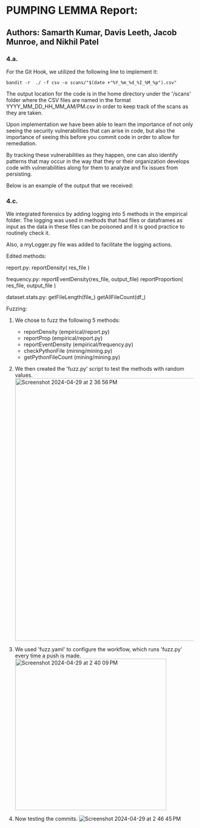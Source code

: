 # PUMPING LEMMA Report:
## Authors: Samarth Kumar, Davis Leeth, Jacob Munroe, and Nikhil Patel

### 4.a. 
For the Git Hook, we utilized the following line to implement it:

`bandit -r  ./ -f csv -o scans/"$(date +"%Y_%m_%d_%I_%M_%p").csv"`

The output location for the code is in the home directory under the '/scans' folder where the CSV files are named in the format YYYY_MM_DD_HH_MM_AM/PM.csv in order to keep track of the scans as they are taken.

Upon implementation we have been able to learn the importance of not only seeing the security vulnerabilities that can arise in code, but also the importance of seeing this before you commit code in order to allow for remediation.

By tracking these vulnerabilities as they happen, one can also identify patterns that may occur in the way that they or their organization develops code with vulnerabilities along for them to analyze and fix issues from persisting.

Below is an example of the output that we received:

### 4.c.
We integrated forensics by adding logging into 5 methods in the empirical folder.
The logging was used in methods that had files or dataframes as input as the data in these files can be poisoned and it is good practice to routinely check it.

Also, a myLogger.py file was added to facilitate the logging actions.

Edited methods:

report.py:
reportDensity( res_file )

frequency.py:
reportEventDensity(res_file, output_file)
reportProportion( res_file, output_file )

dataset.stats.py:
getFileLength(file_)
getAllFileCount(df_)

Fuzzing:

1. We chose to fuzz the following 5 methods:
    - reportDensity (empirical/report.py)
    - reportProp (empirical/report.py)
    - reportEventDensity (empirical/frequency.py)
    - checkPythonFile (mining/mining.py)
    - getPythonFileCount (mining/mining.py)
      
2. We then created the 'fuzz.py' script to test the methods with random values.
    <img width="704" alt="Screenshot 2024-04-29 at 2 36 56 PM" src="https://github.com/jakemunroe/PUMPINGLEMMA-SPRING2024-SQA/assets/144175666/e682548e-e38b-4ca7-a96e-64c7c83ba919">

3. We used 'fuzz.yaml' to configure the workflow, which runs 'fuzz.py' every time a push is made.
   <img width="406" alt="Screenshot 2024-04-29 at 2 40 09 PM" src="https://github.com/jakemunroe/PUMPINGLEMMA-SPRING2024-SQA/assets/144175666/810fcd30-bd1e-43ee-8c16-ec806483af5f">

4. Now testing the commits.
   ![Screenshot 2024-04-29 at 2 46 45 PM](https://github.com/jakemunroe/PUMPINGLEMMA-SPRING2024-SQA/assets/144175666/2afbd3eb-4022-4b33-a9eb-5be55d88a929)
